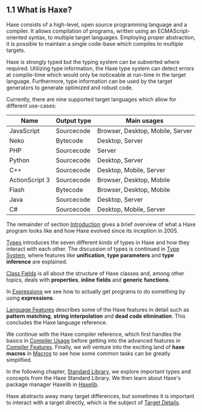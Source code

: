 ## 1.1 What is Haxe?

Haxe consists of a high-level, open source programming language and a compiler. It allows compilation of programs, written using an ECMAScript-oriented syntax, to multiple target languages. Employing proper abstraction, it is possible to maintain a single code-base which compiles to multiple targets.

Haxe is strongly typed but the typing system can be subverted where required. Utilizing type information, the Haxe type system can detect errors at compile-time which would only be noticeable at run-time in the target language. Furthermore, type information can be used by the target generators to generate optimized and robust code.

Currently, there are nine supported target languages which allow for different use-cases:

Name  | Output type  | Main usages 
 --- | --- | ---
JavaScript  | Sourcecode  | Browser, Desktop, Mobile, Server 
Neko  | Bytecode  | Desktop, Server 
PHP  | Sourcecode  | Server 
Python  | Sourcecode  | Desktop, Server 
C++  | Sourcecode  | Desktop, Mobile, Server 
ActionScript 3  | Sourcecode  | Browser, Desktop, Mobile 
Flash  | Bytecode  | Browser, Desktop, Mobile 
 Java  | Sourcecode  | Desktop, Server 
C#  | Sourcecode  | Desktop, Mobile, Server 
 

The remainder of section [Introduction](introduction.md) gives a brief overview of what a Haxe program looks like and how Haxe evolved since its inception in 2005.

[Types](types.md) introduces the seven different kinds of types in Haxe and how they interact with each other. The discussion of types is continued in [Type System](type-system.md), where features like **unification**, **type parameters** and **type inference** are explained.

[Class Fields](class-field.md) is all about the structure of Haxe classes and, among other topics, deals with **properties**, **inline fields** and **generic functions**.

In [Expressions](expression.md) we see how to actually get programs to do something by using **expressions**.

[Language Features](lf.md) describes some of the Haxe features in detail such as **pattern matching**, **string interpolation** and **dead code elimination**. This concludes the Haxe language reference.

We continue with the Haxe compiler reference, which first handles the basics in [Compiler Usage](compiler-usage.md) before getting into the advanced features in [Compiler Features](cr-features.md). Finally, we will venture into the exciting land of **haxe macros** in [Macros](macro.md) to see how some common tasks can be greatly simplified.

In the following chapter, [Standard Library](std.md), we explore important types and concepts from the Haxe Standard Library. We then learn about Haxe's package manager Haxelib in [Haxelib](haxelib.md).

Haxe abstracts away many target differences, but sometimes it is important to interact with a target directly, which is the subject of [Target Details](target-details.md).
